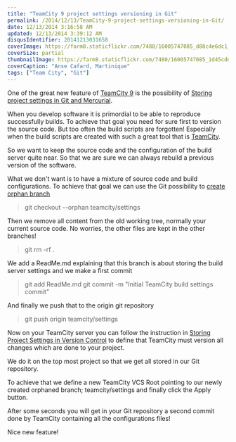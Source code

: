 ```yaml
---
title: "TeamCity 9 project settings versioning in Git"
permalink: /2014/12/13/TeamCity-9-project-settings-versioning-in-Git/
date: 12/13/2014 3:16:58 AM
updated: 12/13/2014 3:39:12 AM
disqusIdentifier: 20141213031658
coverImage: https://farm8.staticflickr.com/7480/16005747085_d88c4e6dc1_h.jpg
coverSize: partial
thumbnailImage: https://farm8.staticflickr.com/7480/16005747085_1d45cdda13_q.jpg
coverCaption: "Anse Cafard, Martinique"
tags: ["Team City", "Git"]
---
```

<!-- [![Anse Cafard](https://farm8.staticflickr.com/7480/16005747085_1d45cdda13_m.jpg)](https://www.flickr.com/photos/laurentkempe/16005747085 "Anse Cafard by Laurent Kempé, on Flickr") -->

One of the great new feature of [TeamCity 9](https://confluence.jetbrains.com/display/TCD9/What%27s+New+in+TeamCity+9.0) is the possibility of [Storing project settings in Git and Mercurial](https://confluence.jetbrains.com/display/TCD9/What%27s+New+in+TeamCity+9.0#What%27sNewinTeamCity9.0-StoringprojectsettingsinGitandMercurial).

When you develop software it is primordial to be able to reproduce successfully builds. To achieve that goal you need for sure first to version the source code. But too often the build scripts are forgotten! Especially when the build scripts are created with such a great tool that is [TeamCity](https://www.jetbrains.com/teamcity/).
<!-- more -->

So we want to keep the source code and the configuration of the build server quite near. So that we are sure we can always rebuild a previous version of the software.

What we don't want is to have a mixture of source code and build configurations. To achieve that goal we can use the Git possibility to [create orphan branch](http://git-scm.com/docs/git-checkout/)

> git checkout --orphan teamcity/settings

Then we remove all content from the old working tree, normally your current source code. No worries, the other files are kept in the other branches!

> git rm -rf .

We add a ReadMe.md explaining that this branch is about storing the build server settings and we make a first commit

> git add ReadMe.md
> git commit -m "Initial TeamCity build settings commit"

And finally we push that to the origin git repository

> git push origin teamcity/settings

Now on your TeamCity server you can follow the instruction in [Storing Project Settings in Version Control](https://confluence.jetbrains.com/display/TCD9/Storing+Project+Settings+in+Version+Control) to define that TeamCity must version all changes which are done to your project.

We do it on the top most project so that we get all stored in our Git repository.

To achieve that we define a new TeamCity VCS Root pointing to our newly created orphaned branch; teamcity/settings and finally click the Apply button.

After some seconds you will get in your Git repository a second commit done by TeamCity containing all the configurations files!

Nice new feature!
